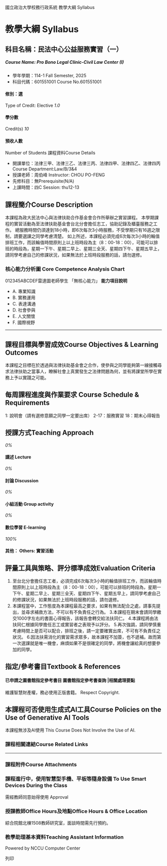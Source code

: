 國立政治大學校務行政系統 教學大綱 Syllabus
# 教學大綱 Syllabus
##  科目名稱：民法中心公益服務實習（一）
#####  Course Name: Pro Bono Legal Clinic-Civil Law Center (I)
  * 學年學期：114-1 Fall Semester, 2025 
  * 科目代碼：601551001 Course No.601551001


#### 修別：選
Type of Credit: Elective 
_1.0_
#### 學分數
Credit(s)
_10_
#### 預收人數
Number of Students
課程資料Course Details
  * 開課單位：法律三甲、法律三乙、法律三丙、法律四甲、法律四乙、法律四丙 Course Department:Law/B/3&4 
  * 授課老師：周伯峰 Instructor: CHOU PO-FENG 
  * 先修科目：無Prerequisite(N/A)
  * 上課時間：四C Session: thu12-13 


##  課程簡介Course Description
本課程為政大民法中心與法律扶助合作基金會合作所舉辦之實習課程。
本學期課程的實習活動為至法律扶助基金會台北分會擔任志工，協助記錄及櫃臺服務之工作。
總服務時間仍須達到18小時，即6次每次3小時服務，不受學期只有16週之限制，請要選課之同學考慮清楚。
如上所述，本課程必須完成6次每次3小時的輪值排班工作，而該輪值時間原則上以上班時段為主（8：00-18：00），可能可以排班的時段為，星期一下午、星期二早上、星期三全天、星期四下午、星期五早上，請同學考慮自己的修課狀況，如果無法於上班時段服務的話，請勿選修。
###  核心能力分析圖 Core Competence Analysis Chart
012345ABCDEF雷達圖老師學生
「無核心能力」 
**能力項目說明**
  * A. 專業知識
  * B. 實務運用
  * C. 表達溝通
  * D. 社會參與
  * E. 人文關懷
  * F. 國際視野


* * *
##  課程目標與學習成效Course Objectives & Learning Outcomes 
本課程之目標在於透過與法律扶助基金會之合作，使參與之同學能夠第一線接觸尋求法律扶助之當事人，瞭解社會上真實發生之法律問題為何，並有將課堂所學在實務上予以實踐之可能。
##  每周課程進度與作業要求 Course Schedule & Requirements
1: 說明會（請有選修意願之同學一定要出席）
2-17：服務實習
18：期末心得報告
##  授課方式Teaching Approach
_0%_
####  講述 Lecture
_0%_
####  討論 Discussion
_0%_
####  小組活動 Group activity
_0%_
####  數位學習 E-learning
_100%_
####  其他： Others: 實習活動 
##  評量工具與策略、評分標準成效Evaluation Criteria
1. 至台北分會擔任志工者，必須完成6次每次3小時的輪值排班工作，而該輪值時間原則上以上班時段為主（8：00-18：00），可能可以排班的時段為，星期一下午、星期二早上、星期三全天、星期四下午、星期五早上，請同學考慮自己的修課狀況，如果無法於上班時段服務的話，請勿選修。
2. 本課程當中，工作態度為本課程最高之要求，如果有無法配合之處，請事先提出，並尋求補救方法，不可以有不負責任之行為。
3.本課程在期末會請同學繳交1000字左右的書面心得報告，該報告會轉交給法扶同仁。
4.本課程將由法扶同仁根據同學擔任志工或實習者之表現予以評分。
5.再次強調，請同學慎重考慮時間上是否可以配合，排班之後，請一定要確實出席，不可有不負責任之狀況。
6.因法扶需消化的實習需求眾多，故本課程不加簽，也不遞補。故而第一次選課就是唯一機會，麻煩如果不是很確定的同學，將機會讓給真的想要參加的同學。
##  指定/參考書目Textbook & References
####  已申請之圖書館指定參考書目  圖書館指定參考書查詢 |相關處理要點
維護智慧財產權，務必使用正版書籍。 Respect Copyright.
##  本課程可否使用生成式AI工具Course Policies on the Use of Generative AI Tools
本課程無涉及AI使用 This Course Does Not Involve the Use of AI.
###  課程相關連結Course Related Links
* * *
###  課程附件Course Attachments
###  課程進行中，使用智慧型手機、平板等隨身設備 To Use Smart Devices During the Class
需經教師同意始得使用  Approval
###  授課教師Office Hours及地點Office Hours & Office Location
綜合院館北棟1508教師研究室，面談時間需先行預約。
###  教學助理基本資料Teaching Assistant Information
Powered by NCCU Computer Center
  
列印
